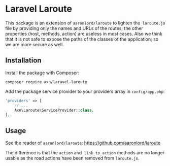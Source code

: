 # Laravel Laroute

This package is an extension of `aaronlord/laroute` to lighten the` laroute.js` file
by providing only the names and URLs of the routes; the other properties (host, methods, action)
are useless in most cases. Also we think that it is not safe to expose the paths of the classes
of the application; so we are more secure as well.

## Installation

Install the package with Composer:

```
composer require axn/laravel-laroute
```

Add the package service provider to your providers array in `config/app.php`:

```php
'providers' => [
    // ...
    Axn\Laroute\ServiceProvider::class,
],
```

## Usage

See the reader of `aaronlord/laroute`: https://github.com/aaronlord/laroute

The difference is that the `action` and` link_to_action` methods are no longer usable
as the road actions have been removed from `laroute.js`.
